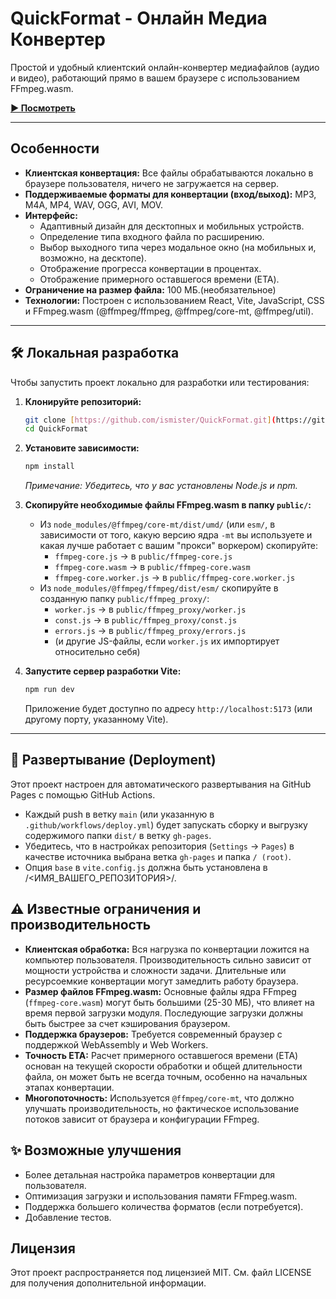# QuickFormat - Онлайн Медиа Конвертер

Простой и удобный клиентский онлайн-конвертер медиафайлов (аудио и видео), работающий прямо в вашем браузере с использованием FFmpeg.wasm.

**[▶️ Посмотреть](https://ismister.github.io/QuickFormat/)**

---

## Особенности

* **Клиентская конвертация:** Все файлы обрабатываются локально в браузере пользователя, ничего не загружается на сервер.
* **Поддерживаемые форматы для конвертации (вход/выход):** MP3, M4A, MP4, WAV, OGG, AVI, MOV.
* **Интерфейс:**
    * Адаптивный дизайн для десктопных и мобильных устройств.
    * Определение типа входного файла по расширению.
    * Выбор выходного типа через модальное окно (на мобильных и, возможно, на десктопе).
    * Отображение прогресса конвертации в процентах.
    * Отображение примерного оставшегося времени (ETA).
* **Ограничение на размер файла:** 100 МБ.(необязательное)
* **Технологии:** Построен с использованием React, Vite, JavaScript, CSS и FFmpeg.wasm (@ffmpeg/ffmpeg, @ffmpeg/core-mt, @ffmpeg/util).

---

## 🛠️ Локальная разработка

Чтобы запустить проект локально для разработки или тестирования:

1.  **Клонируйте репозиторий:**
    ```bash
    git clone [https://github.com/ismister/QuickFormat.git](https://github.com/ismister/QuickFormat.git)
    cd QuickFormat
    ```

2.  **Установите зависимости:**
    ```bash
    npm install
    ```
    *Примечание: Убедитесь, что у вас установлены Node.js и npm.*

3.  **Скопируйте необходимые файлы FFmpeg.wasm в папку `public/`:**
    * Из `node_modules/@ffmpeg/core-mt/dist/umd/` (или `esm/`, в зависимости от того, какую версию ядра `-mt` вы используете и какая лучше работает с вашим "прокси" воркером) скопируйте:
        * `ffmpeg-core.js` -> в `public/ffmpeg-core.js`
        * `ffmpeg-core.wasm` -> в `public/ffmpeg-core.wasm`
        * `ffmpeg-core.worker.js` -> в `public/ffmpeg-core.worker.js`
    * Из `node_modules/@ffmpeg/ffmpeg/dist/esm/` скопируйте в созданную папку `public/ffmpeg_proxy/`:
        * `worker.js` -> в `public/ffmpeg_proxy/worker.js`
        * `const.js` -> в `public/ffmpeg_proxy/const.js`
        * `errors.js` -> в `public/ffmpeg_proxy/errors.js`
        * (и другие JS-файлы, если `worker.js` их импортирует относительно себя)

4.  **Запустите сервер разработки Vite:**
    ```bash
    npm run dev
    ```
    Приложение будет доступно по адресу `http://localhost:5173` (или другому порту, указанному Vite).

---

## 🚀 Развертывание (Deployment)
Этот проект настроен для автоматического развертывания на GitHub Pages с помощью GitHub Actions.

* Каждый push в ветку `main` (или указанную в `.github/workflows/deploy.yml`) будет запускать сборку и выгрузку содержимого папки `dist/` в ветку `gh-pages`.
* Убедитесь, что в настройках репозитория (`Settings` -> `Pages`) в качестве источника выбрана ветка `gh-pages` и папка `/ (root)`.
* Опция `base` в `vite.config.js` должна быть установлена в /<ИМЯ_ВАШЕГО_РЕПОЗИТОРИЯ>/.
## ⚠️ Известные ограничения и производительность
* **Клиентская обработка:** Вся нагрузка по конвертации ложится на компьютер пользователя. Производительность сильно зависит от мощности устройства и сложности задачи. Длительные или ресурсоемкие конвертации могут замедлить работу браузера.
* **Размер файлов FFmpeg.wasm:** Основные файлы ядра FFmpeg (`ffmpeg-core.wasm`) могут быть большими (25-30 МБ), что влияет на время первой загрузки модуля. Последующие загрузки должны быть быстрее за счет кэширования браузером.
* **Поддержка браузеров:** Требуется современный браузер с поддержкой WebAssembly и Web Workers.
* **Точность ETA:** Расчет примерного оставшегося времени (ETA) основан на текущей скорости обработки и общей длительности файла, он может быть не всегда точным, особенно на начальных этапах конвертации.
* **Многопоточность:** Используется `@ffmpeg/core-mt`, что должно улучшать производительность, но фактическое использование потоков зависит от браузера и конфигурации FFmpeg.
## ✨ Возможные улучшения
* Более детальная настройка параметров конвертации для пользователя.
* Оптимизация загрузки и использования памяти FFmpeg.wasm.
* Поддержка большего количества форматов (если потребуется).
* Добавление тестов.
## Лицензия
Этот проект распространяется под лицензией MIT. См. файл LICENSE для получения дополнительной информации.